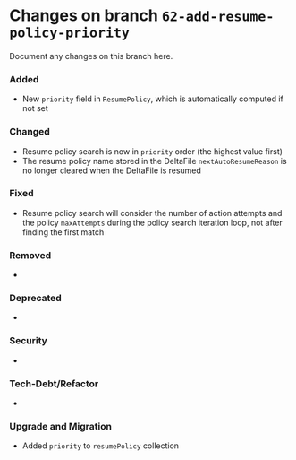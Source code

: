 # Changes on branch `62-add-resume-policy-priority`
Document any changes on this branch here.
### Added
- New `priority` field in `ResumePolicy`, which is automatically computed if not set

### Changed
- Resume policy search is now in `priority` order (the highest value first)
- The resume policy name stored in the DeltaFile `nextAutoResumeReason` is no longer cleared when the DeltaFile is resumed

### Fixed
- Resume policy search will consider the number of action attempts and the policy `maxAttempts` during the policy search iteration loop, not after finding the first match

### Removed
- 

### Deprecated
- 

### Security
- 

### Tech-Debt/Refactor
- 

### Upgrade and Migration
- Added `priority` to `resumePolicy` collection
